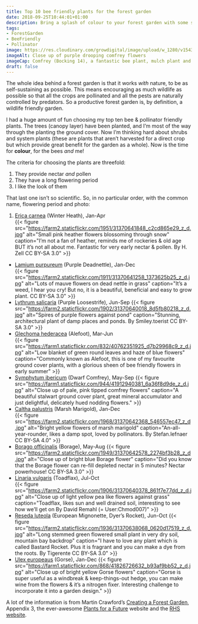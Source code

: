 ```yaml
---
title: Top 10 bee friendly plants for the forest garden
date: 2018-09-25T10:44:01+01:00
description: Bring a splash of colour to your forest garden with some stalwart “system plants”, providing a much needed boost of all-year-round nectar and pollen for your friendly pollinators and predators 🐝
tags: 
- ForestGarden
- BeeFriendly
- Pollinator
image: https://res.cloudinary.com/growdigital/image/upload/w_1280/v1543959826/comfrey-flower-29851000577.jpg
imageAlt: Close up of purple drooping comfrey flowers
imageCap: Comfrey (Bocking 14), a fantastic bee plant, mulch plant and all-round thuggish good guy
draft: false
---
```


The whole idea behind a forest garden is that it works _with_ nature, to be as self-sustaining as possible. This means encouraging as much wildlife as possible so that all the crops are pollinated and all the pests are naturally controlled by predators. So a productive forest garden is, by definition, a wildlife friendly garden.

I had a huge amount of fun choosing my top ten bee & pollinator friendly plants. The trees (canopy layer) have been planted, and I’m most of the way through the planting the ground cover. Now I’m thinking hard about shrubs and system plants (these are plants that aren’t harvested for a direct crop but which provide great benefit for the garden as a whole). Now is the time for **colour**, for the bees _and_ me!

The criteria for choosing the plants are threefold:

1. They provide nectar _and_ pollen
2. They have a long flowering period
3. I like the look of them

That last one isn’t so scientific. So, in no particular order, with the common name, flowering period and photo:

1. [Erica carnea](https://www.rhs.org.uk/Plants/89384/i-Erica-carnea-i-Loughrigg/Details) (Winter Heath), Jan-Apr  
  {{< figure src="https://farm2.staticflickr.com/1951/31370641848_c2cd865e29_z_d.jpg" alt="Small pink heather flowers blossoming through snow" caption="I’m not a fan of heather, reminds me of rockeries & old age BUT it’s not all about me. Fantastic for very early nectar & pollen. By H. Zell CC BY-SA 3.0" >}}
* [Lamium purpureum](https://pfaf.org/user/Plant.aspx?LatinName=Lamium+purpureum) (Purple Deadnettle), Jan-Dec  
  {{< figure src="https://farm2.staticflickr.com/1911/31370641258_1373625b25_z_d.jpg" alt="Lots of mauve flowers on dead nettle in grass" caption="It’s a weed, I hear you cry! But no, it is a beautiful, beneficial and easy to grow plant. CC BY-SA 3.0" >}}
* [Lythrum salicaria](https://pfaf.org/user/Plant.aspx?LatinName=Lythrum+salicaria) (Purple Loosestrife), Jun-Sep
  {{< figure src="https://farm2.staticflickr.com/1902/31370640018_8d5fb80218_z_d.jpg" alt="Spires of purple flowers against pond" caption="Stunning, architectural plant of damp places and ponds. By Smiley.toerist CC BY-SA 3.0" >}}
* [Glechoma hederacea](https://pfaf.org/user/Plant.aspx?LatinName=Glechoma+hederacea) (Alefoot), Mar-Jun  
  {{< figure src="https://farm1.staticflickr.com/832/40762351925_d7b29968c9_z_d.jpg" alt="Low blanket of green round leaves and haze of blue flowers" caption="Commonly known as Alefoot, this is one of my favourite ground cover plants, with a glorious sheen of bee friendly flowers in early summer" >}}
* [Symphytum ibericum](https://www.rhs.org.uk/Plants/75444/i-Symphytum-ibericum-i/Details) (Dwarf Comfrey), May-Sep
  {{< figure src="https://farm1.staticflickr.com/944/41912940381_6a36f8d9de_z_d.jpg" alt="Close up of pale, pink tipped comfrey flowers" caption="A beautiful stalwart ground cover plant, great mineral accumulator and just delightful, delicately hued nodding flowers." >}}
* [Caltha palustris](https://pfaf.org/user/Plant.aspx?LatinName=Caltha+palustris) (Marsh Marigold), Jan-Dec  
  {{< figure src="https://farm2.staticflickr.com/1968/31370642368_546557ec47_z_d.jpg" alt="Bright yellow flowers of marsh marigold" caption="An-all-year-rounder, likes a damp spot, loved by pollinators. By Stefan.lefnaer CC BY-SA 4.0" >}}
* [Borago officinalis](https://pfaf.org/user/Plant.aspx?LatinName=Borago+officinalis) (Borage), May-Aug
  {{< figure src="https://farm2.staticflickr.com/1949/31370642578_2274bf3b28_z_d.jpg" alt="Close up of bright blue Borage flower" caption="Did you know that the Borage flower can re-fill depleted nectar in 5 minutes? Nectar powerhouse! CC BY-SA 3.0" >}}  
* [Linaria vulgaris](https://pfaf.org/user/Plant.aspx?LatinName=Linaria+vulgaris) (Toadflax), Jul-Oct  
  {{< figure src="https://farm2.staticflickr.com/1906/31370640378_861f7e77dd_z_d.jpg" alt="Close up of light yellow pea like flowers against grass" caption="Toadflax, likes sun and well drained soil, interesting to see how we’ll get on By David Remahl (= User:Chmod007)" >}}
* [Reseda luteola](https://pfaf.org/USER/Plant.aspx?LatinName=Reseda+luteola) (European Mignonette, Dyer’s Rocket), Jun-Oct
  {{< figure src="https://farm2.staticflickr.com/1936/31370638068_0620d17519_z_d.jpg" alt="Long stemmed green flowered small plant in very dry soil, mountain bay backdrop" caption="I have to love any plant which is called Bastard Rocket. Plus it is fragrant and you can make a dye from the roots. By Tigerente CC BY-SA 3.0" >}}
* [Ulex europeaus](https://pfaf.org/user/Plant.aspx?LatinName=Ulex+europaeus) (Gorse), Jan-Dec
  {{< figure src="https://farm1.staticflickr.com/868/41826726632_b93af9bb52_z_d.jpg" alt="Close up of bright yellow Gorse flowers" caption="Gorse is super useful as a windbreak & keep-things-out hedge, you can make wine from the flowers & it’s a nitrogen fixer. Interesting challenge to incorporate it into a garden design." >}}

A lot of the information is from Martin Crawford’s [Creating a Forest Garden](https://www.agroforestry.co.uk/product/creating-a-forest-garden-2/), Appendix 3, the ever-awesome [Plants for a Future](https://pfaf.org/) website and the [RHS website](https://www.rhs.org.uk/).
